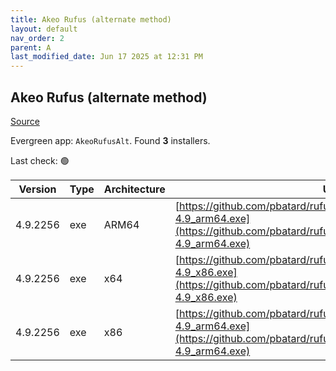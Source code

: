 ```yaml
---
title: Akeo Rufus (alternate method)
layout: default
nav_order: 2
parent: A
last_modified_date: Jun 17 2025 at 12:31 PM
---
```


## Akeo Rufus (alternate method)

[Source](https://rufus.ie)

Evergreen app: `AkeoRufusAlt`. Found **3** installers.

Last check: 🟢

| Version  | Type | Architecture | URI                                                                                                                                                        |
| -------- | ---- | ------------ | ---------------------------------------------------------------------------------------------------------------------------------------------------------- |
| 4.9.2256 | exe  | ARM64        | [https://github.com/pbatard/rufus/releases/download/v4.9/rufus-4.9_arm64.exe](https://github.com/pbatard/rufus/releases/download/v4.9/rufus-4.9_arm64.exe) |
| 4.9.2256 | exe  | x64          | [https://github.com/pbatard/rufus/releases/download/v4.9/rufus-4.9_x86.exe](https://github.com/pbatard/rufus/releases/download/v4.9/rufus-4.9_x86.exe)     |
| 4.9.2256 | exe  | x86          | [https://github.com/pbatard/rufus/releases/download/v4.9/rufus-4.9_arm64.exe](https://github.com/pbatard/rufus/releases/download/v4.9/rufus-4.9_arm64.exe) |

